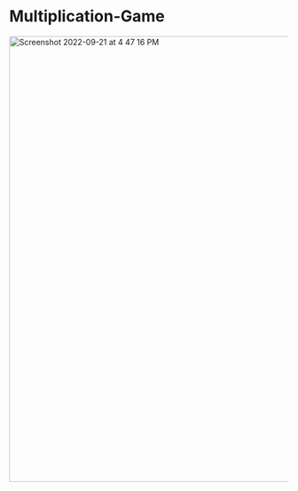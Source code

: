 # Multiplication-Game
<img width="803" alt="Screenshot 2022-09-21 at 4 47 16 PM" src="https://user-images.githubusercontent.com/80372920/191459223-b9f8350b-a248-4946-bd93-455583390fbb.png">

